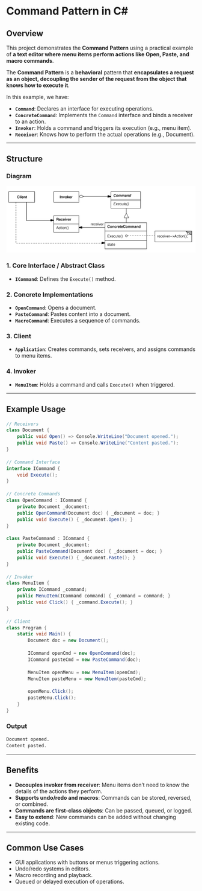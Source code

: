 # **Command Pattern** in **C#**

## Overview

This project demonstrates the **Command Pattern** using a practical example of **a text editor where menu items perform actions like Open, Paste, and macro commands**.

The **Command Pattern** is a **behavioral** pattern that **encapsulates a request as an object, decoupling the sender of the request from the object that knows how to execute it**.

In this example, we have:

* **`Command`**: Declares an interface for executing operations.
* **`ConcreteCommand`**: Implements the `Command` interface and binds a receiver to an action.
* **`Invoker`**: Holds a command and triggers its execution (e.g., menu item).
* **`Receiver`**: Knows how to perform the actual operations (e.g., Document).

---

## Structure

### Diagram

![UML Diagram illustrating the pattern](structure.png)

### 1. Core Interface / Abstract Class

* **`ICommand`**: Defines the `Execute()` method.

### 2. Concrete Implementations

* **`OpenCommand`**: Opens a document.
* **`PasteCommand`**: Pastes content into a document.
* **`MacroCommand`**: Executes a sequence of commands.

### 3. Client

* **`Application`**: Creates commands, sets receivers, and assigns commands to menu items.

### 4. Invoker

* **`MenuItem`**: Holds a command and calls `Execute()` when triggered.

---

## Example Usage

```csharp
// Receivers
class Document {
    public void Open() => Console.WriteLine("Document opened.");
    public void Paste() => Console.WriteLine("Content pasted.");
}

// Command Interface
interface ICommand {
    void Execute();
}

// Concrete Commands
class OpenCommand : ICommand {
    private Document _document;
    public OpenCommand(Document doc) { _document = doc; }
    public void Execute() { _document.Open(); }
}

class PasteCommand : ICommand {
    private Document _document;
    public PasteCommand(Document doc) { _document = doc; }
    public void Execute() { _document.Paste(); }
}

// Invoker
class MenuItem {
    private ICommand _command;
    public MenuItem(ICommand command) { _command = command; }
    public void Click() { _command.Execute(); }
}

// Client
class Program {
    static void Main() {
        Document doc = new Document();
        
        ICommand openCmd = new OpenCommand(doc);
        ICommand pasteCmd = new PasteCommand(doc);
        
        MenuItem openMenu = new MenuItem(openCmd);
        MenuItem pasteMenu = new MenuItem(pasteCmd);
        
        openMenu.Click();
        pasteMenu.Click();
    }
}
```

### Output

```cmd
Document opened.
Content pasted.
```

---

## Benefits

* **Decouples invoker from receiver**: Menu items don’t need to know the details of the actions they perform.
* **Supports undo/redo and macros**: Commands can be stored, reversed, or combined.
* **Commands are first-class objects**: Can be passed, queued, or logged.
* **Easy to extend**: New commands can be added without changing existing code.

---

## Common Use Cases

* GUI applications with buttons or menus triggering actions.
* Undo/redo systems in editors.
* Macro recording and playback.
* Queued or delayed execution of operations.
